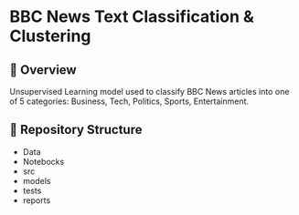 # BBC News Text Classification & Clustering

## 📌 Overview
Unsupervised Learning model used to classify BBC News articles into one of 5 categories: Business, Tech, Politics, Sports, Entertainment.

## 📂 Repository Structure

- Data
- Notebocks
- src
- models
- tests
- reports